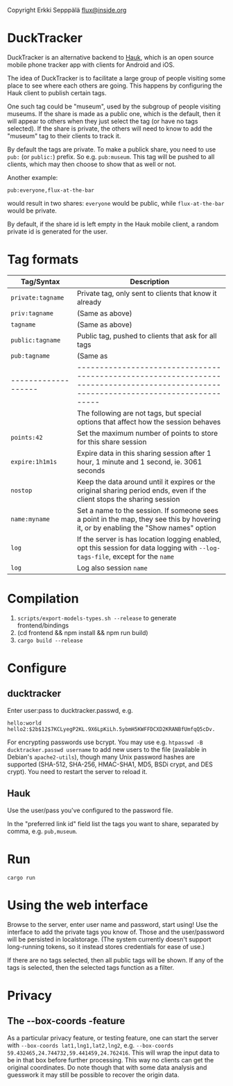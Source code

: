 Copyright Erkki Sepppälä <flux@inside.org>

# DuckTracker

DuckTracker is an alternative backend to
[Hauk](https://github.com/bilde2910/Hauk), which is an open source
mobile phone tracker app with clients for Android and iOS.

The idea of DuckTracker is to facilitate a large group of people
visiting some place to see where each others are going. This happens
by configuring the Hauk client to publish certain tags.

One such tag could be "museum", used by the subgroup of people
visiting museums. If the share is made as a public one, which is the
default, then it will appear to others when they just select the tag
(or have no tags selected).  If the share is private, the others will
need to know to add the "museum" tag to their clients to track it.

By default the tags are private. To make a publick share, you need to
use `pub:` (or `public:`) prefix. So e.g. `pub:museum`. This tag will
be pushed to all clients, which may then choose to show that as well
or not.

Another example:

`pub:everyone,flux-at-the-bar`

would result in two shares: `everyone` would be public, while
`flux-at-the-bar` would be private.

By default, if the share id is left empty in the Hauk mobile client, a
random private id is generated for the user.

# Tag formats

| Tag/Syntax        | Description                                                                                                                         |
|-------------------|-------------------------------------------------------------------------------------------------------------------------------------|
| `private:tagname` | Private tag, only sent to clients that know it already                                                                              |
| `priv:tagname`    | (Same as above)                                                                                                                     |
| `tagname`         | (Same as above)                                                                                                                     |
| `public:tagname`  | Public tag, pushed to clients that ask for all tags                                                                                 |
| `pub:tagname`     | (Same as                                                                                                                            |
|-------------------|-------------------------------------------------------------------------------------------------------------------------------------|
|                   | The following are not tags, but special options that affect how the session behaves                                                 |
| `points:42`       | Set the maximum number of points to store for this share session                                                                    |
| `expire:1h1m1s`   | Expire data in this sharing session after 1 hour, 1 minute and 1 second, ie. 3061 seconds                                           |
| `nostop`          | Keep the data around until it expires or the original sharing period ends, even if the client stops the sharing session             |
| `name:myname`     | Set a name to the session. If someone sees a point in the map, they see this by hovering it, or by enabling the "Show names" option |
| `log`             | If the server is has location logging enabled, opt this session for data logging with `--log-tags-file`, except for the `name`      |
| `log`             | Log also session `name`                                                                                                             |

# Compilation

1) `scripts/export-models-types.sh --release` to generate frontend/bindings
2) (cd frontend && npm install && npm run build)
3) `cargo build --release`

# Configure

## ducktracker
Enter user:pass to ducktracker.passwd, e.g.

```
hello:world
hello2:$2b$12$7KCLyegP2KL.9X6LpKiLh.5ybmH5KWFFDCXD2KRANBfUmfqQ5cDv.
```

For encrypting passwords use bcrypt. You may use e.g. `htpasswd -B
ducktracker.passwd username` to add new users to the file (available
in Debian's `apache2-utils`), though many Unix password hashes are
supported (SHA-512, SHA-256, HMAC-SHA1, MD5, BSDi crypt, and DES
crypt). You need to restart the server to reload it.

## Hauk

Use the user/pass you've configured to the password file.

In the "preferred link id" field list the tags you want to share,
separated by comma, e.g. `pub,museum`.

# Run

`cargo run`

# Using the web interface

Browse to the server, enter user name and password, start using! Use
the interface to add the private tags you know of. Those and the
user/password will be persisted in localstorage. (The system currently
doesn't support long-running tokens, so it instead stores credentials
for ease of use.)

If there are no tags selected, then all public tags will be shown. If
any of the tags is selected, then the selected tags function as a
filter.

# Privacy

## The --box-coords -feature

As a particular privacy feature, or testing feature, one can start the
server with `--box-coords lat1,lng1,lat2,lng2`, e.g. `--box-coords
59.432465,24.744732,59.441459,24.762416`. This will wrap the input
data to be in that box before further processing. This way no clients
can get the original coordinates. Do note though that with some data
analysis and guesswork it may still be possible to recover the origin
data.
